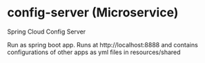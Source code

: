 # config-server (Microservice)
Spring Cloud Config Server

Run as spring boot app.
Runs at http://localhost:8888 and contains configurations of other apps as yml files in resources/shared
